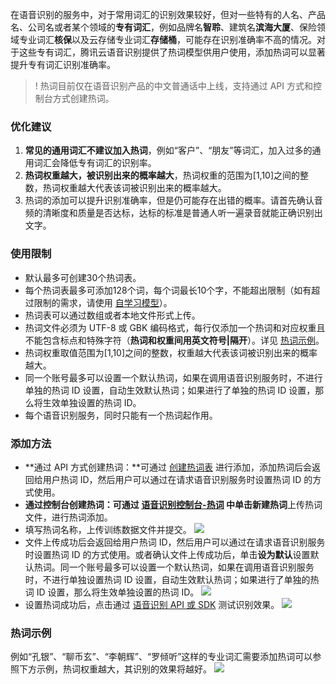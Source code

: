 在语音识别的服务中，对于常用词汇的识别效果较好，但对一些特有的人名、产品名、公司名或者某个领域的**专有词汇**，例如品牌名**智聆**、建筑名**滨海大厦**、保险领域专业词汇**核保**以及云存储专业词汇**存储桶**，可能存在识别准确率不高的情况。对于这些专有词汇，腾讯云语音识别提供了热词模型供用户使用，添加热词可以显著提升专有词汇识别准确率。

>! 热词目前仅在语音识别产品的中文普通话中上线，支持通过 API 方式和控制台方式创建热词。

### 优化建议
1. **常见的通用词汇不建议加入热词**，例如“客户”、“朋友”等词汇，加入过多的通用词汇会降低专有词汇的识别率。
2. **热词权重越大，被识别出来的概率越大**，热词权重的范围为[1,10]之间的整数，热词权重越大代表该词被识别出来的概率越大。
3. 热词的添加可以提升识别准确率，但是仍可能存在出错的概率。请首先确认音频的清晰度和质量是否达标，达标的标准是普通人听一遍录音就能正确识别出文字。

[](id:format1)
### 使用限制
- 默认最多可创建30个热词表。
- 每个热词表最多可添加128个词，每个词最长10个字，不能超出限制（如有超过限制的需求，请使用 [自学习模型](https://cloud.tencent.com/document/product/1093/38416)）。 
- 热词表可以通过数组或者本地文件形式上传。
- 热词文件必须为 UTF-8 或 GBK 编码格式，每行仅添加一个热词和对应权重且不能包含标点和特殊字符（**热词和权重间用英文符号|隔开**）。详见 [热词示例](#demo)。
- 热词权重取值范围为[1,10]之间的整数，权重越大代表该词被识别出来的概率越大。
- 同一个账号最多可以设置一个默认热词，如果在调用语音识别服务时，不进行单独的热词 ID 设置，自动生效默认热词；如果进行了单独的热词 ID 设置，那么将生效单独设置的热词 ID。
- 每个语音识别服务，同时只能有一个热词起作用。

### 添加方法
- **通过 API 方式创建热词：**可通过 [创建热词表](https://cloud.tencent.com/document/product/1093/41111) 进行添加，添加热词后会返回给用户热词 ID，然后用户可以通过在请求语音识别服务时设置热词 ID 的方式使用。
- **通过控制台创建热词：**可通过 [语音识别控制台-热词](https://console.cloud.tencent.com/asr/hotword) 中单击**新建热词**上传热词文件，进行热词添加。
 - 填写热词名称，上传训练数据文件并提交。
![](https://main.qcloudimg.com/raw/28552f90dc58fcd7231d87511dfbe1ae.png)
 - 文件上传成功后会返回给用户热词 ID，然后用户可以通过在请求语音识别服务时设置热词 ID 的方式使用。或者确认文件上传成功后，单击**设为默认**设置默认热词。同一个账号最多可以设置一个默认热词，如果在调用语音识别服务时，不进行单独设置热词 ID 设置，自动生效默认热词；如果进行了单独的热词 ID 设置，那么将生效单独设置的热词 ID。
![](https://main.qcloudimg.com/raw/ce44e448ab6e03ff75239d03c23f3e4b/20200225002.png)
 - 设置热词成功后，点击通过 [语音识别 API 或 SDK](https://cloud.tencent.com/product/asr/developer) 测试识别效果。
![](https://main.qcloudimg.com/raw/b1756327ddda8de98f9cc288995ca97c/20200225003.png)

[](id:demo)
### 热词示例
例如“孔银”、“聊币玄”、“李朝辉”、“罗倾听”这样的专业词汇需要添加热词可以参照下方示例，热词权重越大，其识别的效果将越好。
![](https://qcloudimg.tencent-cloud.cn/raw/90cc5f3f4744d5471bf248e0b0d9138b.png)
